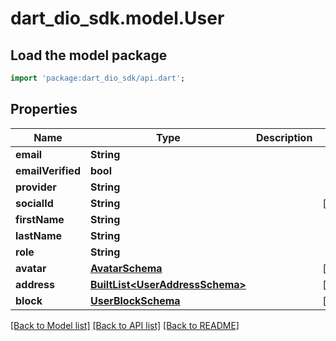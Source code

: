 # dart_dio_sdk.model.User

## Load the model package
```dart
import 'package:dart_dio_sdk/api.dart';
```

## Properties
Name | Type | Description | Notes
------------ | ------------- | ------------- | -------------
**email** | **String** |  | 
**emailVerified** | **bool** |  | 
**provider** | **String** |  | 
**socialId** | **String** |  | [optional] 
**firstName** | **String** |  | 
**lastName** | **String** |  | 
**role** | **String** |  | 
**avatar** | [**AvatarSchema**](AvatarSchema.md) |  | [optional] 
**address** | [**BuiltList&lt;UserAddressSchema&gt;**](UserAddressSchema.md) |  | [optional] 
**block** | [**UserBlockSchema**](UserBlockSchema.md) |  | [optional] 

[[Back to Model list]](../README.md#documentation-for-models) [[Back to API list]](../README.md#documentation-for-api-endpoints) [[Back to README]](../README.md)


